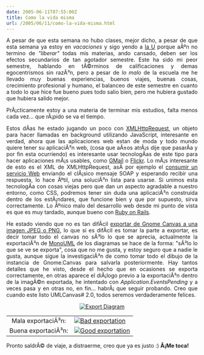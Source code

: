 ```yaml
---
date: 2005-06-11T07:55:00Z
title: Como la vida misma
url: /2005/06/11/como-la-vida-misma.html
---
```


<div style="clear:both;"></div>
<p align="justify">A pesar de que esta semana no hubo clases, mejor dicho, a pesar de que esta semana ya estoy en <span style="font-style:italic;">vacaciones</span> y sigo yendo a <a href="http://www.itver.edu.mx">la U</a> porque aÃºn no termino de <span style="font-style:italic;">"liberar"</span> todas mis materias, ando cansado, deben ser los efectos secundarios de tan agotador semestre. Este ha sido mi peor semestre, hablando en tÃ©rminos de calificaciones y demas egocentrismos sin razÃ³n, pero a pesar de <span style="font-style:italic;">lo malo</span> de la escuela me he llevado muy buenas experiencias, buenos viajes, buenas cosas, crecimiento profesional y humano, el balanceo de este semestre en cuanto a todo lo que hice fue bueno pues todo salio bien, pero me hubiera gustado que hubiera salido mejor.</p>
<p align="justify">PrÃ¡cticamente estoy a una materia de terminar mis estudios, falta menos cada vez... que rÃ¡pido se va el tiempo.</p>
<p align="justify">Estos dÃ­as he estado jugando un poco con <a href="http://jibbering.com/2002/4/httprequest.html">XMLHttpRequest</a>, un objeto para hacer llamadas en background utilizando JavaScript, interesante en verdad, ahora que las aplicaciones web estan de moda y todo mundo quiere tener su aplicaciÃ³n web, (cosa que aÃ±os atrÃ¡s dije que pasarÃ­a y por fin esta ocurriendo) es interesante usar tecnologÃ­as de este tipo para hacer aplicaciones mÃ¡s usables, como <a href="http://gmail.google.com">GMail</a> o <a href="http://www.flickr.com">Flickr</a>. Lo mÃ¡s interesante de esto es el XML de XMLHttpRequest, asÃ­ por ejemplo el <a href="http://support.microsoft.com/?kbid=555057">consumir un servicio Web</a> enviando el clÃ¡sico mensaje SOAP y esperando recibir una respuesta, lo hace Ãºtil, una soluciÃ³n lista para usarse. Si unimos esta tecnologÃ­a con cosas viejas pero que dan un aspecto agradable a nuestro entorno, como CSS, podremos tener sin duda una aplicaciÃ³n construida dentro de los estÃ¡ndares, que funcione bien y que por supuesto, sirva correctamente. Lo Ãºnico malo del desarrollo web desde mi punto de vista es que es muy tardado, aunque bueno con <a href="http://www.rubyonrails.org/">Ruby on Rails</a>.</p>
<p align="justify">He estado viendo que no es tan difÃ­cil <a href="http://mail.gnome.org/archives/gnome-devel-list/2005-March/msg00054.html">exportar de Gnome Canvas a una imagen JPEG o PNG</a>, lo que si es difÃ­cil es tomar la parte a exportar, es decir tomar todo el canvas no sÃ³lo lo que se aprecia, actualmente la exportaciÃ³n de <a href="http://www.monouml.org">MonoUML</a> de los diagramas se hace de la forma: "sÃ³lo lo que se ve se exporta", cosa que no me gusta, y estoy seguro que a nadie le gusta, aunque sigue la investigaciÃ³n de como tomar todo el dibujo de la instancia de Gnome.Canvas para salvarla posteriormente. Hay tantos detalles que he visto, desde el hecho que en ocasiones se exporta correctamente, en otras aparece el diÃ¡logo previo a la exportaciÃ³n dentro de la imagÃ©n exportada, he intentado con <span style="font-style:italic;">Application.EventsPending</span> y a veces pasa y en otras no, en fin... habrÃ¡ que seguir probando. Creo que cuando este listo UMLCanvas# 2.0, todos seremos verdaderamente felices.</p>
<p align="center">
<a href="http://photos12.flickr.com/18675505_6530f5de22_o.png"><img src="http://photos12.flickr.com/18675505_6530f5de22.jpg" alt="Export Diagram" title="Export Diagram" border="0"/></a></p>
<p align="center">
<table border="0" width="50%" align="center" cellspacing="0" cellpadding="5">
<tr>
<td align="center">Mala exportaciÃ³n:</td>
<td><a href="http://photos12.flickr.com/18678809_4280afa297_o.jpg"><img src="http://photos12.flickr.com/18678809_4280afa297_m.jpg" title="Bad exportation" alt="Bad exportation" border="0"/></a></td>
</tr>
<tr>
<td align="center">Buena exportaciÃ³n:</td>
<td><a href="http://photos12.flickr.com/18675504_ef8d6f35b5_o.jpg"><img src="http://photos12.flickr.com/18675504_ef8d6f35b5_m.jpg" title="Good exportation" bad="Good exportation" border="0"/></a></td>
</tr>
</table>
<p align="justify">Pronto saldrÃ© de viaje, a distraerme, creo que ya es justo :) <span style="font-weight:bold;">Â¡Me toca!</span></p>
<div style="clear:both; padding-bottom: 0.25em;"></div>
